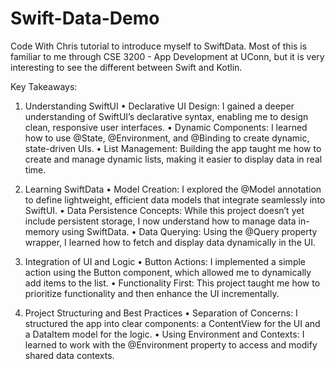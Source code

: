 # Swift-Data-Demo

Code With Chris tutorial to introduce myself to SwiftData. Most of this is familiar to me through CSE 3200 - App Development at UConn, but it is very interesting to see the different between Swift and Kotlin.

Key Takeaways:

1. Understanding SwiftUI
	•	Declarative UI Design: I gained a deeper understanding of SwiftUI’s declarative syntax, enabling me to design clean, responsive user interfaces.
	•	Dynamic Components: I learned how to use @State, @Environment, and @Binding to create dynamic, state-driven UIs.
	•	List Management: Building the app taught me how to create and manage dynamic lists, making it easier to display data in real time.

2. Learning SwiftData
	•	Model Creation: I explored the @Model annotation to define lightweight, efficient data models that integrate seamlessly into SwiftUI.
	•	Data Persistence Concepts: While this project doesn’t yet include persistent storage, I now understand how to manage data in-memory using SwiftData.
	•	Data Querying: Using the @Query property wrapper, I learned how to fetch and display data dynamically in the UI.

3. Integration of UI and Logic
	•	Button Actions: I implemented a simple action using the Button component, which allowed me to dynamically add items to the list.
	•	Functionality First: This project taught me how to prioritize functionality and then enhance the UI incrementally.

4. Project Structuring and Best Practices
	•	Separation of Concerns: I structured the app into clear components: a ContentView for the UI and a DataItem model for the logic.
	•	Using Environment and Contexts: I learned to work with the @Environment property to access and modify shared data contexts.
